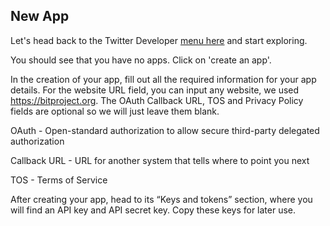 <!--title={Making a New App}-->

## New App

Let's head back to the Twitter Developer [menu here](https://developer.twitter.com/en/apps) and start exploring.

You should see that you have no apps. Click on 'create an app'.

In the creation of your app, fill out all the required information for your app details. For the website URL field, you can input any website, we used https://bitproject.org. The OAuth Callback URL, TOS and Privacy Policy fields are optional so we will just leave them blank.

OAuth - Open-standard authorization to allow secure third-party delegated authorization

Callback URL - URL for another system that tells where to point you next

TOS - Terms of Service

After creating your app, head to its “Keys and tokens” section, where you will find an API key and API secret key. Copy these keys for later use. 

